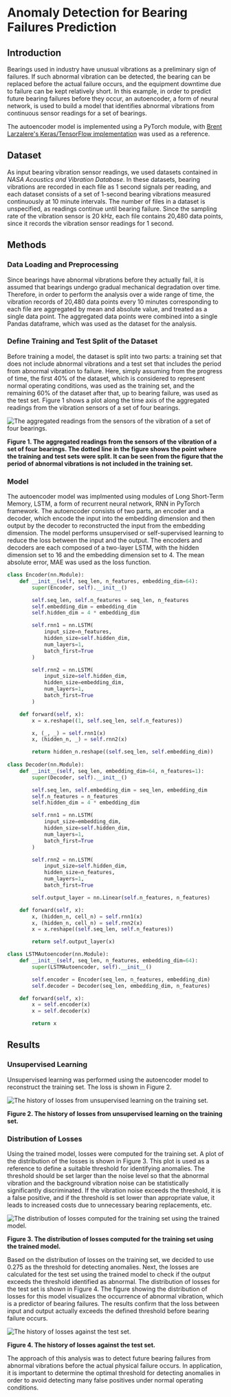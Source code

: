 # Anomaly Detection for Bearing Failures Prediction

## Introduction

Bearings used in industry have unusual vibrations as a preliminary sign of failures. If such abnormal vibration can be detected, the bearing can be replaced before the actual failure occurs, and the equipment downtime due to failure can be kept relatively short. In this example, in order to predict future bearing failures before they occur, an autoencoder, a form of neural network, is used to build a model that identifies abnormal vibrations from continuous sensor readings for a set of bearings.

The autoencoder model is implemented using a PyTorch module, with [Brent Larzalere's Keras/TensorFlow implementation](https://github.com/BLarzalere/LSTM-Autoencoder-for-Anomaly-Detection) was used as a reference.

## Dataset

As input bearing vibration sensor readings, we used datasets contained in *NASA Acoustics and Vibration Database*. In these datasets, bearing vibrations are recorded in each file as 1 second signals per reading, and each dataset consists of a set of 1-second bearing vibrations measured continuously at 10 minute intervals. The number of files in a dataset is unspecified, as readings continue until bearing failure. Since the sampling rate of the vibration sensor is 20 kHz, each file contains 20,480 data points, since it records the vibration sensor readings for 1 second.

## Methods

### Data Loading and Preprocessing

Since bearings have abnormal vibrations before they actually fail, it is assumed that bearings undergo gradual mechanical degradation over time. Therefore, in order to perform the analysis over a wide range of time, the vibration records of 20,480 data points every 10 minutes corresponding to each file are aggregated by mean and absolute value, and treated as a single data point. The aggregated data points were combined into a single Pandas dataframe, which was used as the dataset for the analysis.

### Define Training and Test Split of the Dataset

Before training a model, the dataset is split into two parts: a training set that does not include abnormal vibrations and a test set that includes the period from abnormal vibration to failure. Here, simply assuming from the progress of time, the first 40% of the dataset, which is considered to represent normal operating conditions, was used as the training set, and the remaining 60% of the dataset after that, up to bearing failure, was used as the test set. Figure 1 shows a plot along the time axis of the aggregated readings from the vibration sensors of a set of four bearings.

![The aggregated readings from the sensors of the vibration of a set of four bearings.](figure/sensors.png)

**Figure 1. The aggregated readings from the sensors of the vibration of a set of four bearings. The dotted line in the figure shows the point where the training and test sets were split. It can be seen from the figure that the period of abnormal vibrations is not included in the training set.**

### Model

The autoencoder model was implmented using modules of Long Short-Term Memory, LSTM, a form of recurrent neural network, RNN in PyTorch framework. The autoencoder consists of two parts, an encoder and a decoder, which encode the input into the embedding dimension and then output by the decoder to reconstructed the input from the embedding dimension. The model performs unsupervised or self-supervised learning to reduce the loss between the input and the output. The encoders and decoders are each composed of a two-layer LSTM, with the hidden dimension set to 16 and the embedding dimension set to 4. The mean absolute error, MAE was used as the loss function.

```python
class Encoder(nn.Module):
    def __init__(self, seq_len, n_features, embedding_dim=64):
        super(Encoder, self).__init__()

        self.seq_len, self.n_features = seq_len, n_features
        self.embedding_dim = embedding_dim
        self.hidden_dim = 4 * embedding_dim

        self.rnn1 = nn.LSTM(
            input_size=n_features,
            hidden_size=self.hidden_dim,
            num_layers=1,
            batch_first=True
        )

        self.rnn2 = nn.LSTM(
            input_size=self.hidden_dim,
            hidden_size=embedding_dim,
            num_layers=1,
            batch_first=True
        )

    def forward(self, x):
        x = x.reshape((1, self.seq_len, self.n_features))

        x, (_, _) = self.rnn1(x)
        x, (hidden_n, _) = self.rnn2(x)

        return hidden_n.reshape((self.seq_len, self.embedding_dim))
        
class Decoder(nn.Module):
    def __init__(self, seq_len, embedding_dim=64, n_features=1):
        super(Decoder, self).__init__()

        self.seq_len, self.embedding_dim = seq_len, embedding_dim
        self.n_features = n_features
        self.hidden_dim = 4 * embedding_dim

        self.rnn1 = nn.LSTM(
            input_size=embedding_dim,
            hidden_size=self.hidden_dim,
            num_layers=1,
            batch_first=True
        )

        self.rnn2 = nn.LSTM(
            input_size=self.hidden_dim,
            hidden_size=n_features,
            num_layers=1,
            batch_first=True

        self.output_layer = nn.Linear(self.n_features, n_features)

    def forward(self, x):
        x, (hidden_n, cell_n) = self.rnn1(x)
        x, (hidden_n, cell_n) = self.rnn2(x)
        x = x.reshape((self.seq_len, self.n_features))

        return self.output_layer(x)

class LSTMAutoencoder(nn.Module):
    def __init__(self, seq_len, n_features, embedding_dim=64):
        super(LSTMAutoencoder, self).__init__()

        self.encoder = Encoder(seq_len, n_features, embedding_dim)
        self.decoder = Decoder(seq_len, embedding_dim, n_features)

    def forward(self, x):
        x = self.encoder(x)
        x = self.decoder(x)

        return x
```

## Results

### Unsupervised Learning

Unsupervised learning was performed using the autoencoder model to reconstruct the training set. The loss is shown in Figure 2.

![The history of losses from unsupervised learning on the training set.](figure/training_loss.png)

**Figure 2. The history of losses from unsupervised learning on the training set.**

### Distribution of Losses

Using the trained model, losses were computed for the training set. A plot of the distribution of the losses is shown in Figure 3. This plot is used as a reference to define a suitable threshold for identifying anomalies. The threshold should be set larger than the noise level so that the abnormal vibration and the background vibration noise can be statistically significantly discriminated. If the vibration noise exceeds the threshold, it is a false positive, and if the threshold is set lower than appropriate value, it leads to increased costs due to unnecessary bearing replacements, etc.

![The distribution of losses computed for the training set using the trained model.](figure/loss_distribution.png)

**Figure 3. The distribution of losses computed for the training set using the trained model.**

Based on the distribution of losses on the training set, we decided to use 0.275 as the threshold for detecting anomalies. Next, the losses are calculated for the test set using the trained model to check if the output exceeds the threshold identified as abnormal. The distribution of losses for the test set is shown in Figure 4. The figure showing the distribution of losses for this model visualizes the occurrence of abnormal vibration, which is a predictor of bearing failures. The results confirm that the loss between input and output actually exceeds the defined threshold before bearing failure occurs.

![The history of losses against the test set.](figure/test_loss.png)

**Figure 4. The history of losses against the test set.**

The approach of this analysis was to detect future bearing failures from abnormal vibrations before the actual physical failure occurs. In application, it is important to determine the optimal threshold for detecting anomalies in order to avoid detecting many false positives under normal operating conditions.
